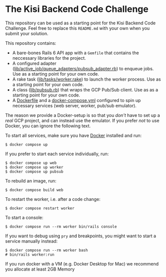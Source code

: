# The Kisi Backend Code Challenge

This repository can be used as a starting point for the Kisi Backend Code Challenge. Feel free to replace this `README.md` with your own when you submit your solution.

This repository contains:
- A bare-bones Rails 6 API app with a `Gemfile` that contains the neccessary libraries for the project.
- A configured adapter ([lib/active_job/queue_adapters/pubsub_adapter.rb](lib/active_job/queue_adapters/pubsub_adapter.rb)) to enqueue jobs. Use as a starting point for your own code.
- A rake task ([lib/tasks/worker.rake](lib/tasks/worker.rake)) to launch the worker process. Use as a starting point for your own code.
- A class ([lib/pubsub.rb](lib/pubsub.rb)) that wraps the GCP Pub/Sub client. Use as as a starting point for your own code.
- A [Dockerfile](Dockerfile) and a [docker-compose.yml](docker-compose.yml) configured to spin up necessary services (web server, worker, pub/sub emulator).

The reason we provide a Docker-setup is so that you *don't* have to set up a *real* GCP project, and can instead use the emulator. If you prefer *not* to use Docker, you can ignore the following text.

To start all services, make sure you have [Docker](https://www.docker.com/products/docker-desktop/) installed and run:
```
$ docker compose up
```

If you prefer to start each service individually, run:
```
$ docker compose up web
$ docker compose up worker
$ docker compose up pubsub
```

To rebuild an image, run:
```
$ docker compose build web
```

To restart the worker, i.e. after a code change:
```
$ docker compose restart worker
```

To start a console:
```
$ docker compose run --rm worker bin/rails console
```

If you want to debug using `pry` and breakpoints, you might want to start a service manually instead:
```
$ docker compose run --rm worker bash
# bin/rails worker:run
```

If you run docker with a VM (e.g. Docker Desktop for Mac) we recommend you allocate at least 2GB Memory
